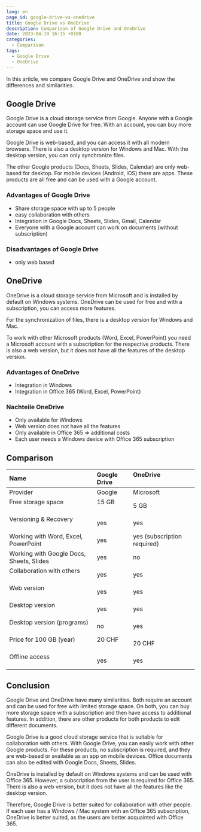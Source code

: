 ```yaml
---
lang: en
page_id: google-drive-vs-onedrive
title: Google Drive vs OneDrive
description: Comparison of Google Drive and OneDrive
date: 2023-04-10 16:15 +0100
categories:
  - Comparison
tags:
  - Google Drive
  - OneDrive
---
```


In this article, we compare Google Drive and OneDrive and show the differences and similarities.

## Google Drive

Google Drive is a cloud storage service from Google. Anyone with a Google account can use Google Drive for free. With an account, you can buy more storage space and use it.

Google Drive is web-based, and you can access it with all modern browsers. There is also a desktop version for Windows and Mac. With the desktop version, you can only synchronize files.

The other Google products (Docs, Sheets, Slides, Calendar) are only web-based for desktop. For mobile devices (Android, iOS) there are apps. These products are all free and can be used with a Google account.

### Advantages of Google Drive

- Share storage space with up to 5 people
- easy collaboration with others
- Integration in Google Docs, Sheets, Slides, Gmail, Calendar
- Everyone with a Google account can work on documents (without subscription)

### Disadvantages of Google Drive

- only web based

## OneDrive

OneDrive is a cloud storage service from Microsoft and is installed by default on Windows systems. OneDrive can be used for free and with a subscription, you can access more features.

For the synchronization of files, there is a desktop version for Windows and Mac.

To work with other Microsoft products (Word, Excel, PowerPoint) you need a Microsoft account with a subscription for the respective products. There is also a web version, but it does not have all the features of the desktop version.

### Advantages of OneDrive

- Integration in Windows
- Integration in Office 365 (Word, Excel, PowerPoint)

### Nachteile OneDrive

- Only available for Windows
- Web version does not have all the features
- Only available in Office 365 ⇒ additional costs
- Each user needs a Windows device with Office 365 subscription

## Comparison

| Name                                     | Google Drive | OneDrive                    |
|:---------------------------------------- |:------------ |:--------------------------- |
| Provider                                 | Google       | Microsoft                   |
| Free storage space                       | 15 GB        | 5 GB                        |
| Versioning & Recovery                    | yes          | yes                         |
| Working with Word, Excel, PowerPoint     | yes          | yes (subscription required) |
| Working with Google Docs, Sheets, Slides | yes          | no                          |
| Collaboration with others                | yes          | yes                         |
| Web version                              | yes          | yes                         |
| Desktop version                          | yes          | yes                         |
| Desktop version (programs)               | no           | yes                         |
| Price for 100 GB (year)                  | 20 CHF       | 20 CHF                      |
| Offline access                           | yes          | yes                         |

## Conclusion

Google Drive and OneDrive have many similarities. Both require an account and can be used for free with limited storage space. On both, you can buy more storage space with a subscription and then have access to additional features. In addition, there are other products for both products to edit different documents.

Google Drive is a good cloud storage service that is suitable for collaboration with others. With Google Drive, you can easily work with other Google products. For these products, no subscription is required, and they are web-based or available as an app on mobile devices. Office documents can also be edited with Google Docs, Sheets, Slides.

OneDrive is installed by default on Windows systems and can be used with Office 365. However, a subscription from the user is required for Office 365. There is also a web version, but it does not have all the features like the desktop version.

Therefore, Google Drive is better suited for collaboration with other people. If each user has a Windows / Mac system with an Office 365 subscription, OneDrive is better suited, as the users are better acquainted with Office 365.
